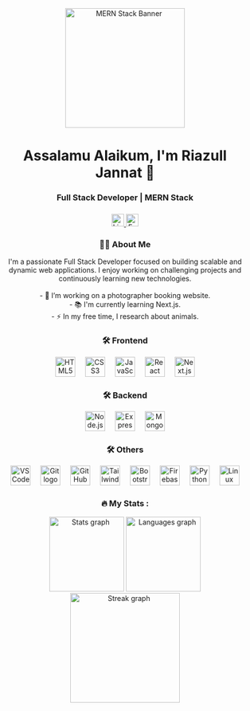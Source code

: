 <div align="center">
  <img height="240" src="https://i.ibb.co.com/YF0nm37r/MERN-banner.png" alt="MERN Stack Banner" />
</div>
<h1 align="center">Assalamu Alaikum, I'm Riazull Jannat 👋</h1>
<h3 align="center">Full Stack Developer | MERN Stack</h3>

###

<div align="center">
  <a href="https://www.linkedin.com/in/riazull-jannat-78baa218b/" target="_blank">
    <img src="https://img.shields.io/static/v1?message=LinkedIn&logo=linkedin&label=&color=0077B5&logoColor=white&labelColor=&style=for-the-badge" height="25" alt="LinkedIn logo" />
  </a>
  <img src="https://img.shields.io/static/v1?message=Facebook&logo=facebook&label=&color=1877F2&logoColor=white&labelColor=&style=for-the-badge" height="25" alt="Facebook logo" />
</div>

###

<h3 align="center">👩‍💻 About Me</h3>

<p align="center">I'm a passionate Full Stack Developer focused on building scalable and dynamic web applications. I enjoy working on challenging projects and continuously learning new technologies.<br><br>
- 🔪 I’m working on a photographer booking website.<br>
- 📚 I'm currently learning Next.js.<br>
- ⚡ In my free time, I research about animals.
</p>

###

<h3 align="center">🛠 Frontend</h3>

<div align="center">
  <img src="https://cdn.jsdelivr.net/gh/devicons/devicon/icons/html5/html5-original.svg" height="40" alt="HTML5 logo" />
  <img width="12" />
  <img src="https://cdn.simpleicons.org/css3/1572B6" height="40" alt="CSS3 logo" />
  <img width="12" />
  <img src="https://cdn.simpleicons.org/javascript/F7DF1E" height="40" alt="JavaScript logo" />
  <img width="12" />
  <img src="https://cdn.jsdelivr.net/gh/devicons/devicon/icons/react/react-original.svg" height="40" alt="React logo" />
  <img width="12" />
  <img src="https://skillicons.dev/icons?i=nextjs" height="40" alt="Next.js logo" />
</div>

###

<h3 align="center">🛠 Backend</h3>

<div align="center">
  <img src="https://img.shields.io/badge/Node.js-339933?logo=nodedotjs&logoColor=white&style=for-the-badge" height="40" alt="Node.js logo" />
  <img width="12" />
  <img src="https://img.shields.io/badge/Express-000000?logo=express&logoColor=white&style=for-the-badge" height="40" alt="Express logo" />
  <img width="12" />
  <img src="https://img.shields.io/badge/MongoDB-47A248?logo=mongodb&logoColor=white&style=for-the-badge" height="40" alt="MongoDB logo" />
</div>

###

<h3 align="center">🛠 Others</h3>

<div align="center">
  <img src="https://cdn.jsdelivr.net/gh/devicons/devicon/icons/vscode/vscode-original.svg" height="40" alt="VSCode logo" />
  <img width="12" />
  <img src="https://cdn.simpleicons.org/git/F05032" height="40" alt="Git logo" />
  <img width="12" />
  <img src="https://skillicons.dev/icons?i=github" height="40" alt="GitHub logo" />
  <img width="12" />
  <img src="https://cdn.simpleicons.org/tailwindcss/06B6D4" height="40" alt="TailwindCSS logo" />
  <img width="12" />
  <img src="https://cdn.jsdelivr.net/gh/devicons/devicon/icons/bootstrap/bootstrap-original.svg" height="40" alt="Bootstrap logo" />
  <img width="12" />
  <img src="https://cdn.jsdelivr.net/gh/devicons/devicon/icons/firebase/firebase-plain.svg" height="40" alt="Firebase logo" />
  <img width="12" />
  <img src="https://skillicons.dev/icons?i=py" height="40" alt="Python logo" />
  <img width="12" />
  <img src="https://cdn.jsdelivr.net/gh/devicons/devicon/icons/linux/linux-original.svg" height="40" alt="Linux logo" />
</div>

###

<h3 align="center">🔥 My Stats :</h3>

<div align="center">
  <img src="https://github-readme-stats.vercel.app/api?username=RiazullJannat&show_icons=true&include_all_commits=true&count_private=true&theme=dracula&locale=en&hide_border=false" height="150" alt="Stats graph" />
  <img src="https://github-readme-stats.vercel.app/api/top-langs?username=RiazullJannat&locale=en&layout=compact&langs_count=5&theme=dracula&hide_border=false" height="150" alt="Languages graph" />
</div>

<div align="center">
  <img src="https://streak-stats.demolab.com?user=RiazullJannat&theme=dracula&hide_border=false" height="220" alt="Streak graph" />
</div>

###
